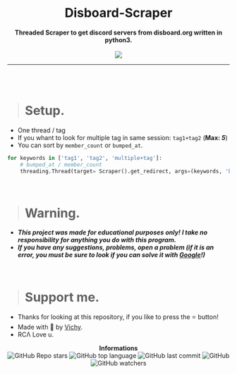 <h1 align="center">Disboard-Scraper</h1>

<p align='center'>
    <b>Threaded Scraper to get discord servers from disboard.org written in python3.</b><br>
    <br>
    <img src='https://monashdatafluency.github.io/python-web-scraping/images/request.png'>
</p>

----

<br><br>

> # Setup.

* One thread / tag
* If you whant to look for multiple tag in same session: `tag1+tag2` (**Max: _5_**)
* You can sort by `member_count` or `bumped_at`.

```py
for keywords in ['tag1', 'tag2', 'multiple+tag']:
    # bumped_at / member_count
    threading.Thread(target= Scraper().get_redirect, args=(keywords, 'bumped_at',)).start()
``` 

<br>

> # Warning.

* ***This project was made for educational purposes only! I take no responsibility for anything you do with this program.***
* ***If you have any suggestions, problems, open a problem (if it is an error, you must be sure to look if you can solve it with [Google](https://giybf.com)!)***

<br>

> # Support me.

* Thanks for looking at this repository, if you like to press the ⭐ button!
* Made with 💖 by [Vichy](https://github.com/Its-Vichy).
* RCΛ Love u.

<p align="center"> 
    <b>Informations</b><br>
    <img alt="GitHub Repo stars" src="https://img.shields.io/github/stars/Its-Vichy/Disboard-Scraper?style=social">
    <img alt="GitHub top language" src="https://img.shields.io/github/languages/top/Its-Vichy/Disboard-Scraper">
    <img alt="GitHub last commit" src="https://img.shields.io/github/last-commit/Its-Vichy/Disboard-Scraper">
    <img alt="GitHub" src="https://img.shields.io/github/license/Its-Vichy/Disboard-Scraper">
    <img alt="GitHub watchers" src="https://img.shields.io/github/watchers/Its-Vichy/Disboard-Scraper?style=social">
</p>
